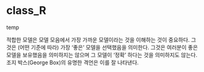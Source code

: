 # class_R
temp

적합한 모델은 모델 모음에서 가장 가까운 모델이라는 것을 이해하는 것이 중요하다. 그것은 (어떤 기준에 따라) 가장 ‘좋은’ 모델을 선택했음을 의미한다. 그것은 여러분이 좋은 모델을 보유했음을 의미하지는 않으며 그 모델이 ‘정확’ 하다는 것을 의미하지도 않는다. 조지 박스(George Box)의 유명한 격언은 이를 잘 나타낸다.